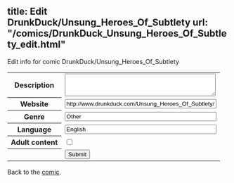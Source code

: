 title: Edit DrunkDuck/Unsung_Heroes_Of_Subtlety
url: "/comics/DrunkDuck_Unsung_Heroes_Of_Subtlety_edit.html"
---
Edit info for comic DrunkDuck/Unsung_Heroes_Of_Subtlety

<form name="comic" action="http://gaepostmail.appspot.com/comic/" method="post">
<table class="comicinfo">
<tr>
<th>Description</th><td><textarea name="description" cols="40" rows="3"></textarea></td>
</tr>
<tr>
<th>Website</th><td><input type="text" name="url" value="http://www.drunkduck.com/Unsung_Heroes_Of_Subtlety/" size="40"/></td>
</tr>
<tr>
<th>Genre</th><td><input type="text" name="genre" value="Other" size="40"/></td>
</tr>
<tr>
<th>Language</th><td><input type="text" name="language" value="English" size="40"/></td>
</tr>
<tr>
<th>Adult content</th><td><input type="checkbox" name="adult" value="adult" /></td>
</tr>
<tr>
<th></th><td>
<input type="hidden" name="comic" value="DrunkDuck_Unsung_Heroes_Of_Subtlety" />
<input type="submit" name="submit" value="Submit" />
</td>
</tr>
</table>
</form>

Back to the [comic](DrunkDuck_Unsung_Heroes_Of_Subtlety.html).
